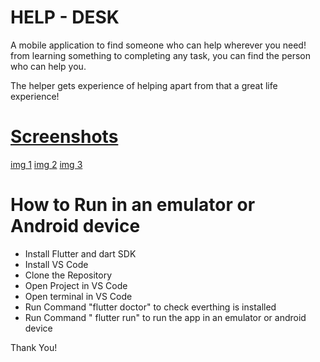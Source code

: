 
# HELP - DESK 

A mobile application to find someone who can help wherever you need!
from learning something to completing any task,
you can find the person who can help you.

The helper gets experience of helping
apart from that a great life experience!



# [Screenshots](https://drive.google.com/open?id=1sMFtas0f8ryvehbrEexLHM9MpDNHZ7Yo)
[img 1](https://drive.google.com/file/d/1TIL9fJSl56WlGYkKS_oO2WWEV-qogLYV/view?usp=sharing)
[img 2](https://drive.google.com/file/d/1RtDSsPQpXbRZzN1_cGdYSL2ssOcZKNSz/view?usp=sharing)
[img 3](https://drive.google.com/file/d/10JWA8hizdJopExmPiR02-TbzTpUeqwMk/view?usp=sharing)


# How to Run in an emulator or Android device

* Install Flutter and dart SDK
* Install VS Code
* Clone the Repository
* Open Project in VS Code
* Open terminal in VS Code
* Run Command "flutter doctor" to check everthing is installed
* Run Command " flutter run" to run the app in an emulator or android device

Thank You!
